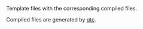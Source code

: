 Template files with the corresponding compiled files.

Compiled files are generated by [qtc](https://github.com/adl-golang/quicktemplate/tree/master/qtc).
